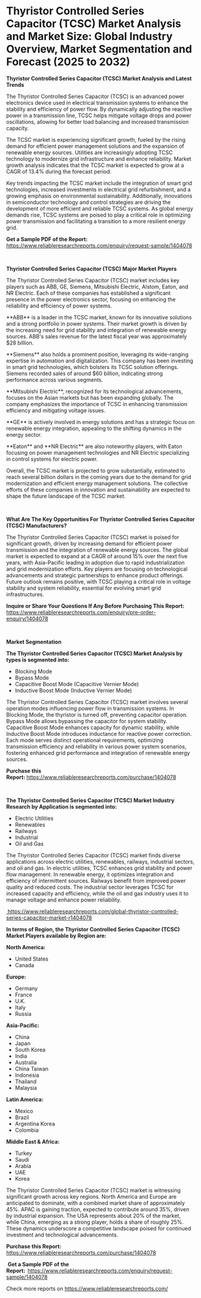 <p><h1>Thyristor Controlled Series Capacitor (TCSC) Market Analysis and Market Size: Global Industry Overview, Market Segmentation and Forecast (2025 to 2032)</h1></p><p><strong>Thyristor Controlled Series Capacitor (TCSC) Market Analysis and Latest Trends</strong></p>
<p><p>The Thyristor Controlled Series Capacitor (TCSC) is an advanced power electronics device used in electrical transmission systems to enhance the stability and efficiency of power flow. By dynamically adjusting the reactive power in a transmission line, TCSC helps mitigate voltage drops and power oscillations, allowing for better load balancing and increased transmission capacity. </p><p>The TCSC market is experiencing significant growth, fueled by the rising demand for efficient power management solutions and the expansion of renewable energy sources. Utilities are increasingly adopting TCSC technology to modernize grid infrastructure and enhance reliability. Market growth analysis indicates that the TCSC market is expected to grow at a CAGR of 13.4% during the forecast period. </p><p>Key trends impacting the TCSC market include the integration of smart grid technologies, increased investments in electrical grid refurbishment, and a growing emphasis on environmental sustainability. Additionally, innovations in semiconductor technology and control strategies are driving the development of more efficient and reliable TCSC systems. As global energy demands rise, TCSC systems are poised to play a critical role in optimizing power transmission and facilitating a transition to a more resilient energy grid.</p></p>
<p><strong>Get a Sample PDF of the Report:&nbsp;</strong> <a href="https://www.reliableresearchreports.com/enquiry/request-sample/1404078?utm_campaign=2954&utm_medium=2&utm_source=Github&utm_content=ia&utm_term=28032025&utm_id=thyristor-controlled-series-capacitor-tcsc">https://www.reliableresearchreports.com/enquiry/request-sample/1404078</a></p>
<p>&nbsp;</p>
<p><strong>Thyristor Controlled Series Capacitor (TCSC) Major Market Players</strong></p>
<p><p>The Thyristor Controlled Series Capacitor (TCSC) market includes key players such as ABB, GE, Siemens, Mitsubishi Electric, Alstom, Eaton, and NR Electric. Each of these companies has established a significant presence in the power electronics sector, focusing on enhancing the reliability and efficiency of power systems.</p><p>**ABB** is a leader in the TCSC market, known for its innovative solutions and a strong portfolio in power systems. Their market growth is driven by the increasing need for grid stability and integration of renewable energy sources. ABB's sales revenue for the latest fiscal year was approximately $28 billion.</p><p>**Siemens** also holds a prominent position, leveraging its wide-ranging expertise in automation and digitalization. This company has been investing in smart grid technologies, which bolsters its TCSC solution offerings. Siemens recorded sales of around $60 billion, indicating strong performance across various segments.</p><p>**Mitsubishi Electric**, recognized for its technological advancements, focuses on the Asian markets but has been expanding globally. The company emphasizes the importance of TCSC in enhancing transmission efficiency and mitigating voltage issues.</p><p>**GE** is actively involved in energy solutions and has a strategic focus on renewable energy integration, appealing to the shifting dynamics in the energy sector. </p><p>**Eaton** and **NR Electric** are also noteworthy players, with Eaton focusing on power management technologies and NR Electric specializing in control systems for electric power.</p><p>Overall, the TCSC market is projected to grow substantially, estimated to reach several billion dollars in the coming years due to the demand for grid modernization and efficient energy management solutions. The collective efforts of these companies in innovation and sustainability are expected to shape the future landscape of the TCSC market.</p></p>
<p>&nbsp;</p>
<p><strong>What Are The Key Opportunities For Thyristor Controlled Series Capacitor (TCSC) Manufacturers?</strong></p>
<p><p>The Thyristor Controlled Series Capacitor (TCSC) market is poised for significant growth, driven by increasing demand for efficient power transmission and the integration of renewable energy sources. The global market is expected to expand at a CAGR of around 15% over the next five years, with Asia-Pacific leading in adoption due to rapid industrialization and grid modernization efforts. Key players are focusing on technological advancements and strategic partnerships to enhance product offerings. Future outlook remains positive, with TCSC playing a critical role in voltage stability and system reliability, essential for evolving smart grid infrastructures.</p></p>
<p><strong>Inquire or Share Your Questions If Any Before Purchasing This Report:</strong> <a href="https://www.reliableresearchreports.com/enquiry/pre-order-enquiry/1404078?utm_campaign=2954&utm_medium=2&utm_source=Github&utm_content=ia&utm_term=28032025&utm_id=thyristor-controlled-series-capacitor-tcsc">https://www.reliableresearchreports.com/enquiry/pre-order-enquiry/1404078</a></p>
<p>&nbsp;</p>
<p><strong>Market Segmentation</strong></p>
<p><strong>The Thyristor Controlled Series Capacitor (TCSC) Market Analysis by types is segmented into:</strong></p>
<p><ul><li>Blocking Mode</li><li>Bypass Mode</li><li>Capacitive Boost Mode (Capacitive Vernier Mode)</li><li>Inductive Boost Mode (Inductive Vernier Mode)</li></ul></p>
<p><p>The Thyristor Controlled Series Capacitor (TCSC) market involves several operation modes influencing power flow in transmission systems. In Blocking Mode, the thyristor is turned off, preventing capacitor operation. Bypass Mode allows bypassing the capacitor for system stability. Capacitive Boost Mode enhances capacity for dynamic stability, while Inductive Boost Mode introduces inductance for reactive power correction. Each mode serves distinct operational requirements, optimizing transmission efficiency and reliability in various power system scenarios, fostering enhanced grid performance and integration of renewable energy sources.</p></p>
<p><strong>Purchase this Report:&nbsp;</strong><a href="https://www.reliableresearchreports.com/purchase/1404078?utm_campaign=2954&utm_medium=2&utm_source=Github&utm_content=ia&utm_term=28032025&utm_id=thyristor-controlled-series-capacitor-tcsc">https://www.reliableresearchreports.com/purchase/1404078</a></p>
<p>&nbsp;</p>
<p><strong>The Thyristor Controlled Series Capacitor (TCSC) Market Industry Research by Application is segmented into:</strong></p>
<p><ul><li>Electric Utilities</li><li>Renewables</li><li>Railways</li><li>Industrial</li><li>Oil and Gas</li></ul></p>
<p><p>The Thyristor Controlled Series Capacitor (TCSC) market finds diverse applications across electric utilities, renewables, railways, industrial sectors, and oil and gas. In electric utilities, TCSC enhances grid stability and power flow management. In renewable energy, it optimizes integration and efficiency of intermittent sources. Railways benefit from improved power quality and reduced costs. The industrial sector leverages TCSC for increased capacity and efficiency, while the oil and gas industry uses it to manage voltage and enhance power reliability.</p></p>
<p><a href="https://www.reliableresearchreports.com/global-thyristor-controlled-series-capacitor-market-r1404078?utm_campaign=2954&utm_medium=2&utm_source=Github&utm_content=ia&utm_term=28032025&utm_id=thyristor-controlled-series-capacitor-tcsc">&nbsp;https://www.reliableresearchreports.com/global-thyristor-controlled-series-capacitor-market-r1404078</a></p>
<p><strong>In terms of Region, the Thyristor Controlled Series Capacitor (TCSC) Market Players available by Region are:</strong></p>
<p>
    <p> <strong> North America: </strong>
        <ul>
            <li>United States</li>
            <li>Canada</li>
        </ul>
        </p> 
    <p> <strong> Europe: </strong>
        <ul>
            <li>Germany</li>
            <li>France</li>
            <li>U.K.</li>
            <li>Italy</li>
            <li>Russia</li>
        </ul>
        </p> 
    <p> <strong> Asia-Pacific: </strong>
        <ul>
            <li>China</li>
            <li>Japan</li>
            <li>South Korea</li>
            <li>India</li>
            <li>Australia</li>
            <li>China Taiwan</li>
            <li>Indonesia</li>
            <li>Thailand</li>
            <li>Malaysia</li>
        </ul>
        </p> 
    <p> <strong> Latin America: </strong>
        <ul>
            <li>Mexico</li>
            <li>Brazil</li>
            <li>Argentina Korea</li>
            <li>Colombia</li>
        </ul>
        </p> 
    <p> <strong> Middle East & Africa: </strong>
        <ul>
            <li>Turkey</li>
            <li>Saudi</li>
            <li>Arabia</li>
            <li>UAE</li>
            <li>Korea</li>
        </ul>
    </p>
    </p>
<p><p>The Thyristor Controlled Series Capacitor (TCSC) market is witnessing significant growth across key regions. North America and Europe are anticipated to dominate, with a combined market share of approximately 45%. APAC is gaining traction, expected to contribute around 35%, driven by industrial expansion. The USA represents about 20% of the market, while China, emerging as a strong player, holds a share of roughly 25%. These dynamics underscore a competitive landscape poised for continued investment and technological advancements.</p></p>
<p><strong>Purchase this Report: </strong><a href="https://www.reliableresearchreports.com/purchase/1404078?utm_campaign=2954&utm_medium=2&utm_source=Github&utm_content=ia&utm_term=28032025&utm_id=thyristor-controlled-series-capacitor-tcsc">https://www.reliableresearchreports.com/purchase/1404078</a></p>
<p>&nbsp;<strong>Get a Sample PDF of the Report:&nbsp;&nbsp;</strong><a href="https://www.reliableresearchreports.com/enquiry/request-sample/1404078?utm_campaign=2954&utm_medium=2&utm_source=Github&utm_content=ia&utm_term=28032025&utm_id=thyristor-controlled-series-capacitor-tcsc">https://www.reliableresearchreports.com/enquiry/request-sample/1404078</a></p>
<p><strong></strong></p>
<p>Check more reports on <a href="https://www.reliableresearchreports.com/?utm_campaign=2954&utm_medium=2&utm_source=Github&utm_content=ia&utm_term=28032025&utm_id=thyristor-controlled-series-capacitor-tcsc">https://www.reliableresearchreports.com/</a></p>